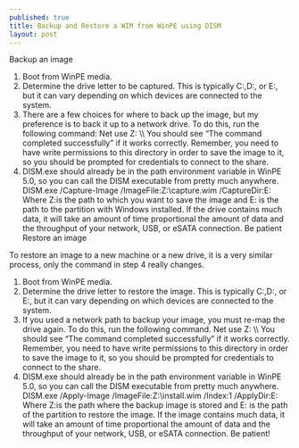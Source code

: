 ```yaml
---
published: true
title: Backup and Restore a WIM from WinPE using DISM
layout: post
---
```

Backup an image
1. Boot from WinPE media.
2. Determine the drive letter to be captured.  This is typically C:,D:, or E:, but it can vary depending on which devices are connected to the system.
3. There are a few choices for where to back up the image, but my preference is to back it up to a network drive.  To do this, run the following command: 
Net use Z: \\\\
You should see “The command completed successfully” if it works correctly.  Remember, you need to have write permissions to this directory in order to save the image to it, so you should be prompted for credentials to connect to the share.
4. DISM.exe should already be in the path environment variable in WinPE 5.0, so you can call the DISM executable from pretty much anywhere.
DISM.exe /Capture-Image /ImageFile:Z:\capture.wim /CaptureDir:E:\
Where Z:is the path to which you want to save the image and E: is the path to the partition with Windows installed.
If the drive contains much data, it will take an amount of time proportional the amount of data and the throughput of your network, USB, or eSATA connection.  Be patient
Restore an image

To restore an image to a new machine or a new drive, it is a very similar process, only the command in step 4 really changes.
1. Boot from WinPE media.
2. Determine the drive letter to restore the image.  This is typically C:,D:, or E:, but it can vary depending on which devices are connected to the system.
3. If you used a network path to backup your image, you must re-map the drive again.  To do this, run the following command.
Net use Z: \\\\
You should see “The command completed successfully” if it works correctly.  Remember, you need to have write permissions to this directory in order to save the image to it, so you should be prompted for credentials to connect to the share.
4. DISM.exe should already be in the path environment variable in WinPE 5.0, so you can call the DISM executable from pretty much anywhere.
DISM.exe /Apply-Image /ImageFile:Z:\install.wim /Index:1 /ApplyDir:E:\
Where Z:is the path where the backup image is stored and E: is the path of the partition to restore the image.
 If the image contains much data, it will take an amount of time proportional the amount of data and the throughput of your network, USB, or eSATA connection.  Be patient!
